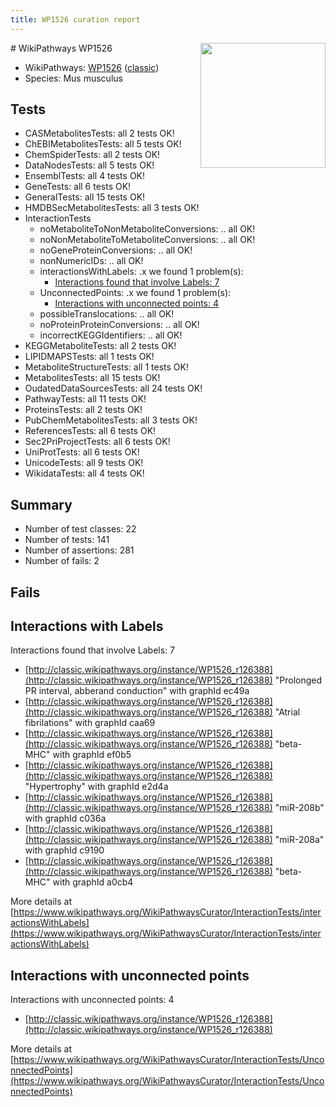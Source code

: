 ```yaml
---
title: WP1526 curation report
---
```


<img style="float: right; width: 200px" src="https://upload.wikimedia.org/wikipedia/commons/thumb/8/83/Wplogo_with_text_500.png/640px-Wplogo_with_text_500.png" />
# WikiPathways WP1526

* WikiPathways: [WP1526](https://wikipathways.org/pathways/WP1526) ([classic](https://classic.wikipathways.org/instance/WP1526))
* Species: Mus musculus
## Tests
* CASMetabolitesTests: all 2 tests OK!
* ChEBIMetabolitesTests: all 5 tests OK!
* ChemSpiderTests: all 2 tests OK!
* DataNodesTests: all 5 tests OK!
* EnsemblTests: all 4 tests OK!
* GeneTests: all 6 tests OK!
* GeneralTests: all 15 tests OK!
* HMDBSecMetabolitesTests: all 3 tests OK!
* InteractionTests
    * noMetaboliteToNonMetaboliteConversions: .. all OK!
    * noNonMetaboliteToMetaboliteConversions: .. all OK!
    * noGeneProteinConversions: .. all OK!
    * nonNumericIDs: .. all OK!
    * interactionsWithLabels: .x we found 1 problem(s):
        * [Interactions found that involve Labels: 7](#630d267e)
    * UnconnectedPoints: .x we found 1 problem(s):
        * [Interactions with unconnected points: 4](#35a61adc)
    * possibleTranslocations: .. all OK!
    * noProteinProteinConversions: .. all OK!
    * incorrectKEGGIdentifiers: .. all OK!
* KEGGMetaboliteTests: all 2 tests OK!
* LIPIDMAPSTests: all 1 tests OK!
* MetaboliteStructureTests: all 1 tests OK!
* MetabolitesTests: all 15 tests OK!
* OudatedDataSourcesTests: all 24 tests OK!
* PathwayTests: all 11 tests OK!
* ProteinsTests: all 2 tests OK!
* PubChemMetabolitesTests: all 3 tests OK!
* ReferencesTests: all 6 tests OK!
* Sec2PriProjectTests: all 6 tests OK!
* UniProtTests: all 6 tests OK!
* UnicodeTests: all 9 tests OK!
* WikidataTests: all 4 tests OK!


## Summary

* Number of test classes: 22
* Number of tests: 141
* Number of assertions: 281
* Number of fails: 2

## Fails

<a name="630d267e" />

## Interactions with Labels

Interactions found that involve Labels: 7

* [http://classic.wikipathways.org/instance/WP1526_r126388](http://classic.wikipathways.org/instance/WP1526_r126388) "Prolonged PR interval, abberand conduction" with graphId ec49a
* [http://classic.wikipathways.org/instance/WP1526_r126388](http://classic.wikipathways.org/instance/WP1526_r126388) "Atrial fibrilations" with graphId caa69
* [http://classic.wikipathways.org/instance/WP1526_r126388](http://classic.wikipathways.org/instance/WP1526_r126388) "beta-MHC" with graphId ef0b5
* [http://classic.wikipathways.org/instance/WP1526_r126388](http://classic.wikipathways.org/instance/WP1526_r126388) "Hypertrophy" with graphId e2d4a
* [http://classic.wikipathways.org/instance/WP1526_r126388](http://classic.wikipathways.org/instance/WP1526_r126388) "miR-208b" with graphId c036a
* [http://classic.wikipathways.org/instance/WP1526_r126388](http://classic.wikipathways.org/instance/WP1526_r126388) "miR-208a" with graphId c9190
* [http://classic.wikipathways.org/instance/WP1526_r126388](http://classic.wikipathways.org/instance/WP1526_r126388) "beta-MHC" with graphId a0cb4


More details at [https://www.wikipathways.org/WikiPathwaysCurator/InteractionTests/interactionsWithLabels](https://www.wikipathways.org/WikiPathwaysCurator/InteractionTests/interactionsWithLabels)

<a name="35a61adc" />

## Interactions with unconnected points

Interactions with unconnected points: 4

* [http://classic.wikipathways.org/instance/WP1526_r126388](http://classic.wikipathways.org/instance/WP1526_r126388)


More details at [https://www.wikipathways.org/WikiPathwaysCurator/InteractionTests/UnconnectedPoints](https://www.wikipathways.org/WikiPathwaysCurator/InteractionTests/UnconnectedPoints)

